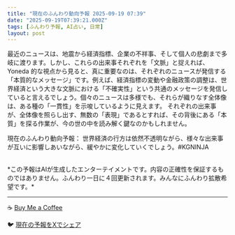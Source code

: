 ```yaml
---
title: "現在のふんわり動向予報 2025-09-19 07:39"
date: "2025-09-19T07:39:21.000Z"
tags: [ふんわり予報, AI占い, 日常]
layout: post
---
```


最近のニュースは、地震から経済指標、企業の不祥事、そして個人の悲劇まで多岐に渡ります。しかし、これらの出来事それぞれを「文脈」と捉えれば、Yoneda 的な視点から見ると、真に重要なのは、それぞれのニュースが発信する「本質的なメッセージ」です。例えば、経済指標の変動や金融政策の調整は、世界経済という大きな文脈における「不確実性」という共通のメッセージを発信していると言えるでしょう。個々のニュースは多様でも、それらが織りなす全体像は、ある種の「一貫性」を示唆しているように見えます。  それぞれの出来事が、全体像を照らし出す、無数の「表現」であるとすれば、その背後にある「本質」を探る作業が、今の世の中を読み解く鍵なのかもしれません。


現在のふんわり動向予報：
世界経済の行方は依然不透明ながら、様々な出来事が互いに影響しあいながら、緩やかに変化していくでしょう。#KGNINJA

<br>
*この予報はAIが生成したエンターテイメントです。内容の正確性を保証するものではありません。ふんわり一日に４回更新されます。みんなにふんわり拡散希望です。*

---
☕️ [Buy Me a Coffee](https://www.buymeacoffee.com/kgninja)

🐦 [現在の予報をXでシェア](https://twitter.com/intent/tweet?text=%E7%8F%BE%E5%9C%A8%E3%81%AE%E3%81%B5%E3%82%93%E3%82%8F%E3%82%8A%E4%BA%88%E5%A0%B1%3A%20%E3%80%8C%E6%9C%80%E8%BF%91%E3%81%AE%E3%83%8B%E3%83%A5%E3%83%BC%E3%82%B9%E3%81%AF%E3%80%81%E5%9C%B0%E9%9C%87%E3%81%8B%E3%82%89%E7%B5%8C%E6%B8%88%E6%8C%87%E6%A8%99%E3%80%81%E4%BC%81%E6%A5%AD%E3%81%AE%E4%B8%8D%E7%A5%A5%E4%BA%8B%E3%80%81%E3%81%9D%E3%81%97%E3%81%A6%E5%80%8B%E4%BA%BA%E3%81%AE%E6%82%B2%E5%8A%87%E3%81%BE%E3%81%A7%E5%A4%9A%E5%B2%90%E3%81%AB%E6%B8%A1%E3%82%8A%E3%81%BE%E3%81%99%E3%80%82%E3%80%8D%23KGNINJA%20%E7%B6%9A%E3%81%8D%E3%81%AF%E3%83%96%E3%83%AD%E3%82%B0%E3%81%A7%EF%BC%81%F0%9F%91%87&url=https%3A%2F%2Fkg-ninja.github.io%2FFunwariyoso%2F)

